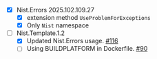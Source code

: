 - [x] Nist.Errors 2025.102.109.27
    - [x] extension method `UseProblemForExceptions`
    - [x] Only `Nist` namespace
- [ ] Nist.Template.1.2
    - [x] Updated Nist.Errors usage. [#116](https://github.com/astorDev/nist/issues/116)
    - [ ] Using BUILDPLATFORM in Dockerfile. [#90](https://github.com/astorDev/nist/issues/90)